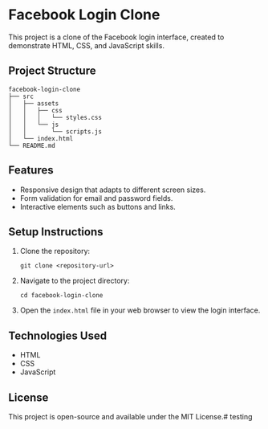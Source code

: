 # Facebook Login Clone

This project is a clone of the Facebook login interface, created to demonstrate HTML, CSS, and JavaScript skills.

## Project Structure

```
facebook-login-clone
├── src
│   ├── assets
│   │   ├── css
│   │   │   └── styles.css
│   │   └── js
│   │       └── scripts.js
│   └── index.html
└── README.md
```

## Features

- Responsive design that adapts to different screen sizes.
- Form validation for email and password fields.
- Interactive elements such as buttons and links.

## Setup Instructions

1. Clone the repository:
   ```
   git clone <repository-url>
   ```

2. Navigate to the project directory:
   ```
   cd facebook-login-clone
   ```

3. Open the `index.html` file in your web browser to view the login interface.

## Technologies Used

- HTML
- CSS
- JavaScript

## License

This project is open-source and available under the MIT License.#   t e s t i n g  
 